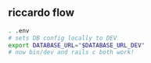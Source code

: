 
## riccardo flow

```bash
. .env
# sets DB config locally to DEV
export DATABASE_URL="$DATABASE_URL_DEV"
# now bin/dev and rails c both work!
```

